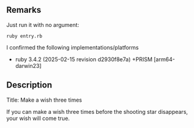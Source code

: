 ## Remarks

Just run it with no argument:

    ruby entry.rb

I confirmed the following implementations/platforms

- ruby 3.4.2 (2025-02-15 revision d2930f8e7a) +PRISM [arm64-darwin23]

## Description

Title: Make a wish three times

If you can make a wish three times before the shooting star disappears, your wish will come true.
